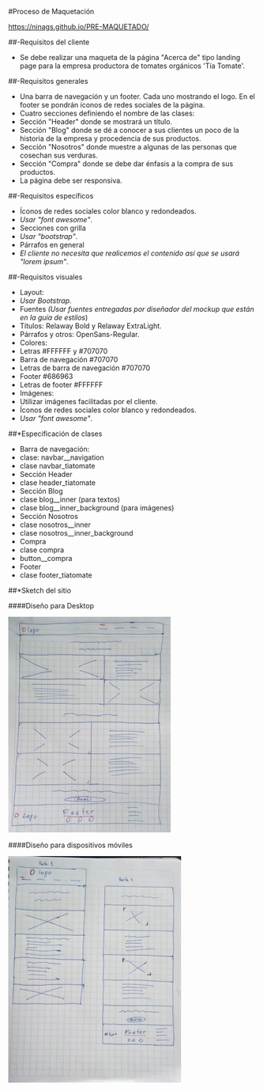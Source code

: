 #Proceso de Maquetación

https://ninags.github.io/PRE-MAQUETADO/

##-Requisitos del cliente

- Se debe realizar una maqueta de la página "Acerca de" tipo landing page para la empresa productora de tomates orgánicos 'Tía Tomate'.


##-Requisitos generales
 - Una barra de navegación y un footer. Cada uno mostrando el logo. En el footer se pondrán íconos de redes sociales de la página.
 - Cuatro secciones definiendo el nombre de las clases:
  - Sección "Header" donde se mostrará un título.
  - Sección "Blog" donde se dé a conocer a sus clientes un poco de la historia de la empresa y procedencia de sus productos.
  - Sección "Nosotros" donde muestre a algunas de las personas que cosechan sus verduras.
  - Sección "Compra" donde se debe dar énfasis a la compra de sus productos.
  - La página debe ser responsiva.

##-Requisitos específicos
- Íconos de redes sociales color blanco y redondeados.
 - *Usar "font awesome"*.
- Secciones con grilla
 - *Usar "bootstrap"*.
- Párrafos en general
 - *El cliente no necesita que realicemos el contenido así que se usará "lorem ipsum"*. 
 
##-Requisitos visuales

- Layout:
 - *Usar Bootstrap*.
- Fuentes *(Usar fuentes entregadas por diseñador del mockup que están en la guía de estilos*)
 - Títulos: Relaway Bold y Relaway ExtraLight.
 - Párrafos y otros: OpenSans-Regular.
- Colores:
 - Letras #FFFFFF y #707070
 - Barra de navegación #707070
 - Letras de barra de navegación #707070
 - Footer #686963
 - Letras de footer #FFFFFF
- Imágenes: 
 - Utilizar imágenes facilitadas por el cliente.
- Íconos de redes sociales color blanco y redondeados.
 - *Usar "font awesome"*.

##*Especificación de clases

- Barra de navegación:
 - clase: navbar__navigation
 - clase navbar_tiatomate
- Sección Header 
 - clase header_tiatomate
- Sección Blog
 - clase blog__inner (para textos)
 - clase blog__inner_background (para imágenes)
- Sección Nosotros
 - clase nosotros__inner
 - clase nosotros__inner_background
- Compra 
 - clase compra
 - button__compra
- Footer
 - clase footer_tiatomate

##*Sketch del sitio

####Diseño para Desktop

![](pre-maquetado/sketch/desktop.png)



####Diseño para dispositivos móviles

![](pre-maquetado/sketch/movil.png)


